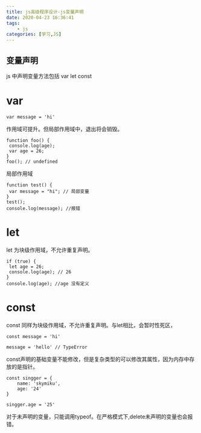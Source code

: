```yaml
---
title: js高级程序设计-js变量声明
date: 2020-04-23 16:36:41
tags:
    - js
categories: [学习,JS]
---
```


## 变量声明

js 中声明变量方法包括 var let const 
<!-- more -->

# var

```
var message = 'hi'
```

作用域可提升。但局部作用域中，退出将会销毁。

```
function foo() { 
 console.log(age); 
 var age = 26; 
} 
foo(); // undefined

```
局部作用域
```
function test() { 
 var message = "hi"; // 局部变量
} 
test(); 
console.log(message); //报错
```

# let

let 为块级作用域，不允许重复声明。

```
if (true) { 
 let age = 26; 
 console.log(age); // 26 
} 
console.log(age); //age 没有定义
```

# const

const 同样为块级作用域，不允许重复声明。与let相比，会暂时性死区，

```
const message = 'hi'

message = 'hello' // TypeError

```

const声明的基础变量不能修改，但是复杂类型的可以修改其属性，因为内存中存放的是指针。

```
const singger = {
    name: 'skymiku',
    age: '24'
}

singger.age = '25'
```

对于未声明的变量，只能调用typeof。在严格模式下,delete未声明的变量也会报错。